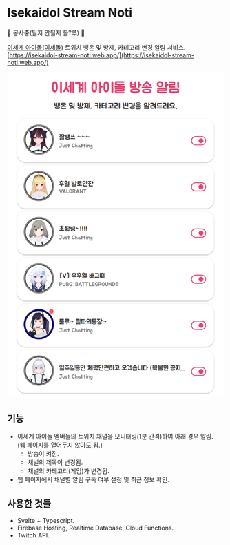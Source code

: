# Isekaidol Stream Noti

🚧 공사중(될지 안될지 몰?루) 🚧

[이세계 아이돌(이세돌)](https://namu.wiki/w/%EC%9D%B4%EC%84%B8%EA%B3%84%20%EC%95%84%EC%9D%B4%EB%8F%8C) 트위치 뱅온 및 방제, 카테고리 변경 알림 서비스.  
[https://isekaidol-stream-noti.web.app/](https://isekaidol-stream-noti.web.app/)

![Demo](./res/demo.png)

## 기능

- 이세계 아이돌 멤버들의 트위치 채널을 모니터링(1분 간격)하여 아래 경우 알림.  
  (웹 페이지를 열어두지 않아도 됨.)
  - 방송이 켜짐.
  - 채널의 제목이 변경됨.
  - 채널의 카테고리(게임)가 변경됨.
- 웹 페이지에서 채널별 알림 구독 여부 설정 및 최근 정보 확인.

## 사용한 것들

- Svelte + Typescript.
- Firebase Hosting, Realtime Database, Cloud Functions.
- Twitch API.
